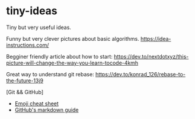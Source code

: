 # tiny-ideas
Tiny but very useful ideas.

Funny but very clever pictures about basic algorithms.
https://idea-instructions.com/

Begginer friendly article about how to start: https://dev.to/nextdotxyz/this-picture-will-change-the-way-you-learn-tocode-4kmh

Great way to understand git rebase: https://dev.to/konrad_126/rebase-to-the-future-13j9

[Git && GitHub]
* [Emoji cheat sheet](https://www.webpagefx.com/tools/emoji-cheat-sheet/)
* [GitHub's markdown guide](https://guides.github.com/features/mastering-markdown/)

